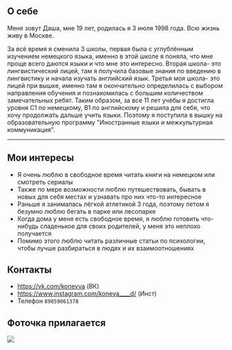 ## О себе 

Меня зовут Даша, мне 19 лет, родилась я 3 июля 1998 года.  Всю жизнь живу в Москве. 

За всё время я сменила 3 школы, первая была с углублённым изучением немецкого языка, именно в этой школе я поняла, что мне проще всего даются языки и что мне это интересно. Вторая школа- это лингвистический лицей, там я получила базовые знания по введению в лингвистику и начала изучать английский язык. Третья моя школа- это лицей при вышке, именно там я окончательно определилась с выбором направления обучения и познакомилась с большим количеством замечательных ребят. Таким образом, за все 11 лет учёбы я достигла уровня С1 по немецкому, В1 по английскому и решила для себя, что хочу продолжать дальше учить языки. Поэтому я поступила в вышку на образовательную программу "Иностранные языки и межкультурная коммуникация". 
*** 
## Мои интересы 
* Я очень люблю в свободное время читать книги на немецком или смотреть сериалы 
* Также по мере возможности люблю путешествовать, бывать в новых для себя местах и узнавать про них что-то интересное 
* Раньше я занималась лёгкой атлетикой 3 года, поэтому летом я безумно люблю бегать в парке или лесопарке
* Когда дома у меня есть свободное время, я люблю готовить что-нибудь сладенькое для своих родителей, у меня это неплохо получается 
* Помимо этого люблю читать различные статьи по психологии, чтобы лучше разбираться в людях и их взаимоотношениях 

## Контакты 
* https://vk.com/konevva (ВК)
* https://www.instagram.com/koneva____d/ (Инст)
* Телефон `89859061378`  

## Фоточка прилагается 
![](http://s1.radikale.ru/uploads/2018/1/22/882d8fcf0ef2d95dad203efc201474cd-full.jpg)

